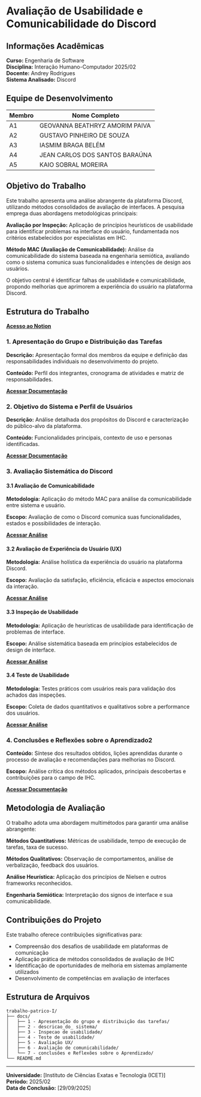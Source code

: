 # Avaliação de Usabilidade e Comunicabilidade do Discord

## Informações Acadêmicas

**Curso:** Engenharia de Software  
**Disciplina:** Interação Humano-Computador 2025/02  
**Docente:** Andrey Rodrigues  
**Sistema Analisado:** Discord

## Equipe de Desenvolvimento

| Membro | Nome Completo |
|--------|---------------|
| A1 | GEOVANNA BEATHRYZ AMORIM PAIVA
| A2 | GUSTAVO PINHEIRO DE SOUZA 
| A3 | IASMIM BRAGA BELÉM
| A4 | JEAN CARLOS DOS SANTOS BARAÚNA 
| A5 | KAIO SOBRAL MOREIRA 

## Objetivo do Trabalho

Este trabalho apresenta uma análise abrangente da plataforma Discord, utilizando métodos consolidados de avaliação de interfaces. A pesquisa emprega duas abordagens metodológicas principais:

**Avaliação por Inspeção:** Aplicação de princípios heurísticos de usabilidade para identificar problemas na interface do usuário, fundamentada nos critérios estabelecidos por especialistas em IHC.

**Método MAC (Avaliação de Comunicabilidade):** Análise da comunicabilidade do sistema baseada na engenharia semiótica, avaliando como o sistema comunica suas funcionalidades e intenções de design aos usuários.

O objetivo central é identificar falhas de usabilidade e comunicabilidade, propondo melhorias que aprimorem a experiência do usuário na plataforma Discord.

## Estrutura do Trabalho

[**Acesso ao Notion**](https://www.notion.so/27c2667c527180268521fda1bb72b8e1?v=27c2667c52718153b836000cf31abb9e&source=copy_link)

### 1. Apresentação do Grupo e Distribuição das Tarefas
**Descrição:** Apresentação formal dos membros da equipe e definição das responsabilidades individuais no desenvolvimento do projeto.

**Conteúdo:** Perfil dos integrantes, cronograma de atividades e matriz de responsabilidades.

[**Acessar Documentação**](https://github.com/kaiosdev/IHC/tree/0a97e79540e5eb9059130b2a7f0712dc1ae82260/docs/1%20-%20Apresenta%C3%A7%C3%A3o%20do%20grupo%20e%20distribui%C3%A7%C3%A3o%20das%20tarefas)

### 2. Objetivo do Sistema e Perfil de Usuários
**Descrição:** Análise detalhada dos propósitos do Discord e caracterização do público-alvo da plataforma.

**Conteúdo:** Funcionalidades principais, contexto de uso e personas identificadas.

[**Acessar Documentação**](https://github.com/kaiosdev/IHC/tree/0a97e79540e5eb9059130b2a7f0712dc1ae82260/docs/2%20-%20descricao_do_%20sistema)

### 3. Avaliação Sistemática do Discord

#### 3.1 Avaliação de Comunicabilidade
**Metodologia:** Aplicação do método MAC para análise da comunicabilidade entre sistema e usuário.

**Escopo:** Avaliação de como o Discord comunica suas funcionalidades, estados e possibilidades de interação.

[**Acessar Análise**](https://github.com/kaiosdev/IHC/tree/0a97e79540e5eb9059130b2a7f0712dc1ae82260/docs/6%20-%20Avalia%C3%A7%C3%A3o%20de%20comunicabilidade)

#### 3.2 Avaliação de Experiência do Usuário (UX)
**Metodologia:** Análise holística da experiência do usuário na plataforma Discord.

**Escopo:** Avaliação da satisfação, eficiência, eficácia e aspectos emocionais da interação.

[**Acessar Análise**](https://github.com/kaiosdev/IHC/tree/0a97e79540e5eb9059130b2a7f0712dc1ae82260/docs/5%20-%20Avalia%C3%A7%C3%A3o%20UX)

#### 3.3 Inspeção de Usabilidade
**Metodologia:** Aplicação de heurísticas de usabilidade para identificação de problemas de interface.

**Escopo:** Análise sistemática baseada em princípios estabelecidos de design de interface.

[**Acessar Análise**](https://github.com/kaiosdev/IHC/tree/0a97e79540e5eb9059130b2a7f0712dc1ae82260/docs/3%20-%20Inspecao%20de%20usabilidade)

#### 3.4 Teste de Usabilidade
**Metodologia:** Testes práticos com usuários reais para validação dos achados das inspeções.

**Escopo:** Coleta de dados quantitativos e qualitativos sobre a performance dos usuários.

[**Acessar Análise**](https://github.com/kaiosdev/IHC/tree/0a97e79540e5eb9059130b2a7f0712dc1ae82260/docs/4%20-%20Teste%20de%20usabilidade%20)

### 4. Conclusões e Reflexões sobre o Aprendizado2
**Conteúdo:** Síntese dos resultados obtidos, lições aprendidas durante o processo de avaliação e recomendações para melhorias no Discord.

**Escopo:** Análise crítica dos métodos aplicados, principais descobertas e contribuições para o campo de IHC.

[**Acessar Documentação**](https://github.com/kaiosdev/IHC/tree/0a97e79540e5eb9059130b2a7f0712dc1ae82260/docs/7%20-%20conclus%C3%B5es%20e%20Reflex%C3%B5es%20sobre%20o%20Aprendizado)

## Metodologia de Avaliação

O trabalho adota uma abordagem multimétodos para garantir uma análise abrangente:

**Métodos Quantitativos:** Métricas de usabilidade, tempo de execução de tarefas, taxa de sucesso.

**Métodos Qualitativos:** Observação de comportamentos, análise de verbalização, feedback dos usuários.

**Análise Heurística:** Aplicação dos princípios de Nielsen e outros frameworks reconhecidos.

**Engenharia Semiótica:** Interpretação dos signos de interface e sua comunicabilidade.

## Contribuições do Projeto

Este trabalho oferece contribuições significativas para:

- Compreensão dos desafios de usabilidade em plataformas de comunicação
- Aplicação prática de métodos consolidados de avaliação de IHC
- Identificação de oportunidades de melhoria em sistemas amplamente utilizados
- Desenvolvimento de competências em avaliação de interfaces

## Estrutura de Arquivos

```
trabalho-patrico-I/
├── docs/
│   ├── 1 - Apresentação do grupo e distribuição das tarefas/
│   ├── 2 - descricao_do_ sistema/
│   ├── 3 - Inspecao de usabilidade/
│   ├── 4 - Teste de usabilidade/
│   ├── 5 - Avaliação UX/
│   ├── 6 - Avaliação de comunicabilidade/
│   └── 7 - conclusões e Reflexões sobre o Aprendizado/
└── README.md
```

---


**Universidade:** [Instituto de Ciências Exatas e Tecnologia (ICET)]  
**Período:** 2025/02  
**Data de Conclusão:** [29/09/2025]
